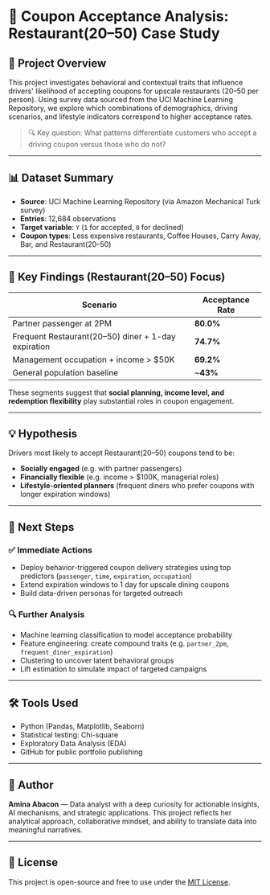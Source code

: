 # 🚗 Coupon Acceptance Analysis: Restaurant(20–50) Case Study

## 📁 Project Overview

This project investigates behavioral and contextual traits that influence drivers' likelihood of accepting coupons for upscale restaurants ($20–$50 per person). Using survey data sourced from the UCI Machine Learning Repository, we explore which combinations of demographics, driving scenarios, and lifestyle indicators correspond to higher acceptance rates.

> 🔍 Key question: What patterns differentiate customers who accept a driving coupon versus those who do not?

---

## 📊 Dataset Summary

- **Source**: UCI Machine Learning Repository (via Amazon Mechanical Turk survey)
- **Entries**: 12,684 observations
- **Target variable**: `Y` (`1` for accepted, `0` for declined)
- **Coupon types**: Less expensive restaurants, Coffee Houses, Carry Away, Bar, and Restaurant(20–50)

---

## 🧠 Key Findings (Restaurant(20–50) Focus)

| Scenario | Acceptance Rate |
|----------|------------------|
| Partner passenger at 2PM | **80.0%** |
| Frequent Restaurant(20–50) diner + 1-day expiration | **74.7%** |
| Management occupation + income > $50K | **69.2%** |
| General population baseline | ~**43%** |

These segments suggest that **social planning, income level, and redemption flexibility** play substantial roles in coupon engagement.

---

## 💡 Hypothesis

Drivers most likely to accept Restaurant(20–50) coupons tend to be:
- **Socially engaged** (e.g. with partner passengers)
- **Financially flexible** (e.g. income > $100K, managerial roles)
- **Lifestyle-oriented planners** (frequent diners who prefer coupons with longer expiration windows)

---

## 🚀 Next Steps

### ✅ Immediate Actions
- Deploy behavior-triggered coupon delivery strategies using top predictors (`passenger`, `time`, `expiration`, `occupation`)
- Extend expiration windows to 1 day for upscale dining coupons
- Build data-driven personas for targeted outreach

### 🔍 Further Analysis
- Machine learning classification to model acceptance probability
- Feature engineering: create compound traits (e.g. `partner_2pm`, `frequent_diner_expiration`)
- Clustering to uncover latent behavioral groups
- Lift estimation to simulate impact of targeted campaigns

---

## 🛠️ Tools Used

- Python (Pandas, Matplotlib, Seaborn)
- Statistical testing: Chi-square
- Exploratory Data Analysis (EDA)
- GitHub for public portfolio publishing

---

## 👤 Author

**Amina Abacon** — Data analyst with a deep curiosity for actionable insights, AI mechanisms, and strategic applications. This project reflects her analytical approach, collaborative mindset, and ability to translate data into meaningful narratives.

---

## 📎 License

This project is open-source and free to use under the [MIT License](LICENSE).
